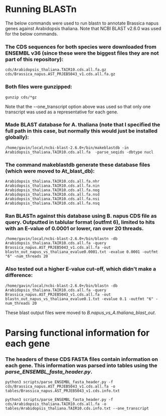 # Running BLASTn
The below commands were used to run blastn to annotate Brassica napus genes against Arabidopsis thaliana. Note that NCBI BLAST v2.6.0 was used for the below commands.

### The CDS sequences for both species were downloaded from ENSEMBL v36 (since these were the biggest files they are not part of this repository):
```
cds/Arabidopsis_thaliana.TAIR10.cds.all.fa.gz
cds/Brassica_napus.AST_PRJEB5043_v1.cds.all.fa.gz
```

### Both files were gunzipped:
`
gunzip cds/*gz 
`

Note that the --one\_transcript option above was used so that only one transcript was used as a representative for each gene.

### Made BLAST database for A. thaliana (note that I specified the full path in this case, but normally this would just be installed globally):
`
/home/gavin/local/ncbi-blast-2.6.0+/bin/makeblastdb -in Arabidopsis_thaliana.TAIR10.cds.all.fa  -parse_seqids -dbtype nucl 
`

### The command makeblastdb generate these database files (which were moved to At\_blast\_db):
```
Arabidopsis_thaliana.TAIR10.cds.all.fa.nhr
Arabidopsis_thaliana.TAIR10.cds.all.fa.nin
Arabidopsis_thaliana.TAIR10.cds.all.fa.nog
Arabidopsis_thaliana.TAIR10.cds.all.fa.nsd
Arabidopsis_thaliana.TAIR10.cds.all.fa.nsi
Arabidopsis_thaliana.TAIR10.cds.all.fa.nsq
```

### Ran BLASTn against this database using B. napus CDS file as query. Outputted in tablular format (outfmt 6), limited to hits with an E-value of 0.0001 or lower, ran over 20 threads.
`
/home/gavin/local/ncbi-blast-2.6.0+/bin/blastn -db Arabidopsis_thaliana.TAIR10.cds.all.fa -query Brassica_napus.AST_PRJEB5043_v1.cds.all.fa -out blastn_out_napus_vs_thaliana_evalue0.0001.txt -evalue 0.0001 -outfmt "6" -num_threads 20
`

### Also tested out a higher E-value cut-off, which didn't make a difference:
`
/home/gavin/local/ncbi-blast-2.6.0+/bin/blastn -db Arabidopsis_thaliana.TAIR10.cds.all.fa -query Brassica_napus.AST_PRJEB5043_v1.cds.all.fa -out blastn_out_napus_vs_thaliana_evalue0.1.txt -evalue 0.1 -outfmt "6" -num_threads 20
`

These blast output files were moved to _B.napus\_vs\_A.thaliana\_blast\_out_.

# Parsing functional information for each gene

### The headers of these CDS FASTA files contain information on each gene. This information was parsed into tables using the _parse\_ENSEMBL\_fasta\_header.py_.

```
python3 scripts/parse_ENSEMBL_fasta_header.py -f cds/Brassica_napus.AST_PRJEB5043_v1.cds.all.fa -o tables/Brassica_napus.AST_PRJEB5043_v1.cds.info.txt

python3 scripts/parse_ENSEMBL_fasta_header.py -f cds/Arabidopsis_thaliana.TAIR10.cds.all.fa -o tables/Arabidopsis_thaliana.TAIR10.cds.info.txt --one_transcript
```


